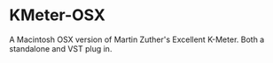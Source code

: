 # KMeter-OSX
A Macintosh OSX version of Martin Zuther's Excellent K-Meter. Both a standalone and VST plug in. 
